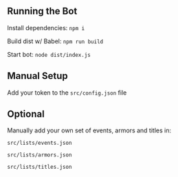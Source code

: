## Running the Bot

Install dependencies:  `npm i`

Build dist w/ Babel:   `npm run build`

Start bot:             `node dist/index.js`

## Manual Setup

Add your token to the `src/config.json` file

## Optional

Manually add your own set of events, armors and titles in:

`src/lists/events.json`

`src/lists/armors.json`

`src/lists/titles.json`
